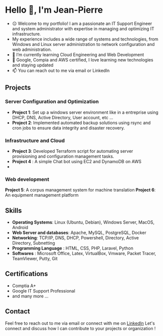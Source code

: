 <!-- ### Hi there 👋 -->
# Hello 👋, I'm Jean-Pierre
- 😐 Welcome to my portfolio! I am a passionate an IT Support Engineer and system administrator with expertise in managing and optimizing IT infrastructure.
- My experience includes a wide range of systems and technologies, from Windows and Linux server administration to network configuration and web administration.
- 🌱 I’m currently learning Cloud Engineering and Web Development
- 📖 Google, Compia and AWS certified, I love learning new technologies and staying updated
- 📫 You can reach out to me via email or LinkedIn

## Projects
### Server Configuration and Optimization
- **Project 1**: Set up a windows server environment like in a entreprise using DHCP, DNS, Active Directory, User account, etc ...
- **Project 2**: Implemented automated backup solutions using rsync and cron jobs to ensure data integrity and disaster recovery.

### Infrastructure and Cloud
- **Project 3**: Developed Terraform script for automating server provisioning and configuration management tasks.
- **Project 4** : A simple Chat bot using EC2 and DynamoDB on AWS
- 
### Web development
**Project 5**: A corpus management system for machine translation
**Project 6**: An equipment management platform


<!--
- **Project 4**: Implemented monitoring solutions with Nagios and Prometheus to detect and respond to system issues proactively.
### Security Hardening
- **Project 5**: Hardened server security by implementing firewall rules, SELinux policies, and regular security audits.
- **Project 6**: Conducted vulnerability assessments and penetration testing to identify and remediate security vulnerabilities.
-->

## Skills
- **Operating Systems**: Linux (Ubuntu, Debian), Windows Server, MacOS, Android
- **Web Server and databases**: Apache, MySQL, PostgreSQL, Docker
- **Networking**: TCP/IP, DNS, DHCP, Powershell, Directory, Active Directory, Subnetting
- **Programming Language** : HTML, CSS, PHP, Laravel, Python
- **Softwares** : Microsoft Office, Latex, VirtualBox, Vmware, Packet Tracer, TeamViewer, Putty, Git
  
## Certifications
- Comptia A+
- Google IT Support Professional
- and many more ...

## Contact
Feel free to reach out to me via email or connect with me on [LinkedIn](https://www.linkedin.com/in/jeanpierregbedjissi)
Let's connect and discuss how I can contribute to your projects or organization !









<!--
**jeanpierrecaleb/jeanpierrecaleb** is a ✨ _special_ ✨ repository because its `README.md` (this file) appears on your GitHub profile.

Here are some ideas to get you started:

- 🔭 I’m currently working on ...
- 🌱 I’m currently learning ...
- 👯 I’m looking to collaborate on ...
- 🤔 I’m looking for help with ...
- 💬 Ask me about ...
- 📫 How to reach me: ...
- 😄 Pronouns: ...
- ⚡ Fun fact: ...
-->
